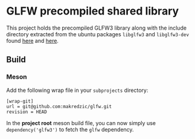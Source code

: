 # GLFW precompiled shared library
This project holds the precompiled GLFW3 library along with the include directory extracted from the ubuntu packages
`libglfw3` and `libglfw3-dev` found [here](https://packages.ubuntu.com/jammy/libglfw3) and [here](https://packages.ubuntu.com/oracular/libglfw3-dev).

## Build

### Meson
Add the following wrap file in your `subprojects` directory:
```
[wrap-git]
url = git@github.com:makredzic/glfw.git
revision = HEAD
```

In the **project root** meson build file, you can now simply use `dependency('glfw3')` to fetch the `glfw` dependency.
